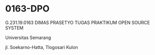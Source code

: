 # 0163-DPO
G.231.19.0163 DIMAS PRASETYO TUGAS PRAKTIKUM OPEN SOURCE SYSTEM

Universitas Semarang 

jl. Soekarno-Hatta, Tlogosari Kulon

